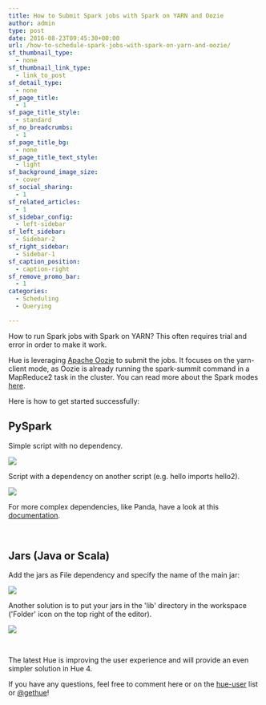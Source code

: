 ```yaml
---
title: How to Submit Spark jobs with Spark on YARN and Oozie
author: admin
type: post
date: 2016-08-23T09:45:30+00:00
url: /how-to-schedule-spark-jobs-with-spark-on-yarn-and-oozie/
sf_thumbnail_type:
  - none
sf_thumbnail_link_type:
  - link_to_post
sf_detail_type:
  - none
sf_page_title:
  - 1
sf_page_title_style:
  - standard
sf_no_breadcrumbs:
  - 1
sf_page_title_bg:
  - none
sf_page_title_text_style:
  - light
sf_background_image_size:
  - cover
sf_social_sharing:
  - 1
sf_related_articles:
  - 1
sf_sidebar_config:
  - left-sidebar
sf_left_sidebar:
  - Sidebar-2
sf_right_sidebar:
  - Sidebar-1
sf_caption_position:
  - caption-right
sf_remove_promo_bar:
  - 1
categories:
  - Scheduling
  - Querying

---
```

How to run Spark jobs with Spark on YARN? This often requires trial and error in order to make it work.

Hue is leveraging [Apache Oozie][1] to submit the jobs. It focuses on the yarn-client mode, as Oozie is already running the spark-summit command in a MapReduce2 task in the cluster. You can read more about the Spark modes [here][2].

Here is how to get started successfully:

## PySpark

Simple script with no dependency.

[<img src="https://cdn.gethue.com/uploads/2016/08/oozie-pyspark-simple.png" />][3]

Script with a dependency on another script (e.g. hello imports hello2).

[<img src="https://cdn.gethue.com/uploads/2016/08/oozie-pyspark-dependencies.png" />][4]

For more complex dependencies, like Panda, have a look at this [documentation][5].

&nbsp;

## Jars (Java or Scala)

Add the jars as File dependency and specify the name of the main jar:

[<img src="https://cdn.gethue.com/uploads/2016/08/spark-action-jar.png" />][6]

Another solution is to put your jars in the 'lib' directory in the workspace ('Folder' icon on the top right of the editor).

[<img src="https://cdn.gethue.com/uploads/2016/08/oozie-spark-lib2.png"  />][7]

&nbsp;

<div class="body-text clearfix">
  <p>
    The latest Hue is improving the user experience and will provide an even simpler solution in Hue 4.
  </p>

  <p>
    If you have any questions, feel free to comment here or on the <a href="http://groups.google.com/a/cloudera.org/group/hue-user">hue-user</a> list or <a href="https://twitter.com/gethue">@gethue</a>!
  </p>
</div>

 [1]: http://oozie.apache.org/
 [2]: https://gethue.com/use-the-spark-action-in-oozie/
 [3]: https://cdn.gethue.com/uploads/2016/08/oozie-pyspark-simple.png
 [4]: https://cdn.gethue.com/uploads/2016/08/oozie-pyspark-dependencies.png
 [5]: http://www.cloudera.com/documentation/enterprise/latest/topics/spark_python.html
 [6]: https://cdn.gethue.com/uploads/2016/08/spark-action-jar.png
 [7]: https://cdn.gethue.com/uploads/2016/08/oozie-spark-lib2.png
